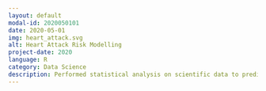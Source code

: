 ```yaml
---
layout: default
modal-id: 2020050101
date: 2020-05-01
img: heart_attack.svg
alt: Heart Attack Risk Modelling
project-date: 2020
language: R
category: Data Science
description: Performed statistical analysis on scientific data to predict the effect of Creatine Kinase levels on heart attack risk. Fit a generalised linear model on provided data using R. Assessed the model quality and determined it was a good fit with CK being a good predictor of heart attack. Used the model to predict that 75% of patients would likely suffer a heart attack with CK levels of 126.14 IU/L or above. Visualised the model in R studio, highlighting the 75th percentile in line with our predictions
---
```

